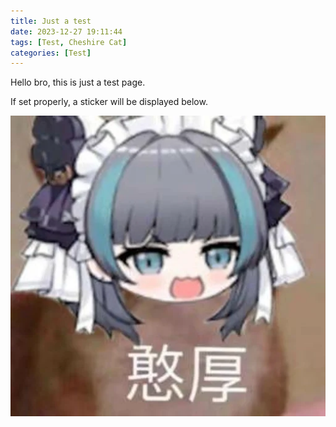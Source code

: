 ```yaml
---
title: Just a test
date: 2023-12-27 19:11:44
tags: [Test, Cheshire Cat]
categories: [Test]
---
```


Hello bro, this is just a test page.  

If set properly, a sticker will be displayed below.  

![Sticker](/assets/blogs/Just-a-test/Cheshire_cat.png)

